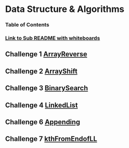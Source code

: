 # Data Structure & Algorithms

### Table of Contents 
### [Link to Sub README with whiteboards](code401challenges/README.md)

## Challenge 1 [ArrayReverse](code401challenges/src/main/java/code401challenges/ArrayReverse.java)
## Challenge 2 [ArrayShift](code401challenges/src/main/java/code401challenges/ArrayShift.java)
## Challenge 3 [BinarySearch](code401challenges/src/main/java/code401challenges/BinarySearch.java)
## Challenge 4 [LinkedList](code401challenges/src/main/java/linkedlist/LinkedList.java)
## Challenge 6 [Appending](code401challenges/src/main/java/linkedlist/LinkedList.java)
## Challenge 7 [kthFromEndofLL](code401challenges/src/main/java/linkedlist/LinkedList.java)